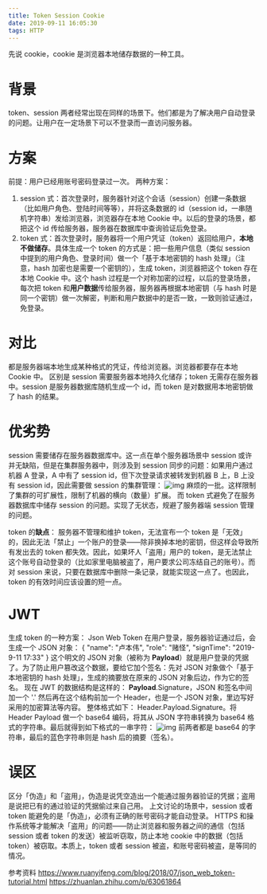 ```yaml
---
title: Token Session Cookie
date: 2019-09-11 16:05:30
tags: HTTP
---
```


先说 cookie，cookie 是浏览器本地储存数据的一种工具。

# 背景

token、session 两者经常出现在同样的场景下。他们都是为了解决用户自动登录的问题。让用户在一定场景下可以不登录而一直访问服务器。

# 方案

前提：用户已经用账号密码登录过一次。
两种方案：

1. session 式：首次登录时，服务器针对这个会话（session）创建一条数据（比如用户角色、登陆时间等等），并将这条数据的 id（session id，一串随机字符串）发给浏览器，浏览器存在本地 Cookie 中。以后的登录的场景，都把这个 id 传给服务器，服务器在数据库中查询验证后免登录。
2. token 式：首次登录时，服务器将一个用户凭证（token）返回给用户，**本地不做储存**。具体生成一个 token 的方式是：把一些用户信息（类似 session 中提到的用户角色、登录时间）做一个「基于本地密钥的 hash 处理」（注意，hash 加密也是需要一个密钥的），生成 token，浏览器把这个 token 存在本地 Cookie 中。这个 hash 过程是一个对称加密的过程，以后的登录场景，每次把 token 和**用户数据**传给服务器，服务器再根据本地密钥（与 hash 时是同一个密钥）做一次解密，判断和用户数据中的是否一致，一致则验证通过，免登录。

# 对比

都是服务器端本地生成某种格式的凭证，传给浏览器。浏览器都要存在本地 Cookie 中。
区别是 session 需要服务器本地持久化储存；token 无需存在服务器中。session 是服务器数据库随机生成一个 id，而 token 是对数据用本地密钥做了 hash 的结果。

# 优劣势

session 需要储存在服务器数据库中。这一点在单个服务器场景中 session 或许并无缺陷，但是在集群服务器中，则涉及到 session 同步的问题：如果用户通过机器 A 登录，A 中有了 session id，但下次登录请求被转发到机器 B 上，B 上没有 session id，因此需要做 session 的集群管理：
![img](https://imbant-blog.oss-cn-shanghai.aliyuncs.com/blog-img/11/Token-Session-Cookie1.jpg)
麻烦的一批。这样限制了集群的可扩展性，限制了机器的横向（数量）扩展。
而 token 式避免了在服务器数据库中储存 session 的问题。实现了无状态，规避了服务器端 session 管理的问题。

token 的**缺点**： 服务器不管理和维护 token，无法宣布一个 token 是「无效」的，因此无法「禁止」一个账户的登录——除非换掉本地的密钥，但这样会导致所有发出去的 token 都失效。因此，如果坏人「盗用」用户的 token，是无法禁止这个账号自动登录的（比如家里电脑被盗了，用户要求公司冻结自己的账号）。而对 session 来说，只要在数据库中删除一条记录，就能实现这一点了。也因此，token 的有效时间应该设置的短一点。

# JWT

生成 token 的一种方案： Json Web Token
在用户登录，服务器验证通过后，会生成一个 JSON 对象：
{
"name": "卢本伟",
"role": "赌怪",
"signTime": "2019-9-11 17:33"
}
这个明文的 JSON 对象（被称为 **Payload**）就是用户登录的凭据了。为了防止用户篡改这个数据，要给它加个签名：先对 JSON 对象做个「基于本地密钥的 hash 处理」，生成的摘要放在原来的 JSON 对象后边，作为它的签名。
现在 JWT 的数据结构是这样的：
**Payload**.Signature，JSON 和签名中间加一个 '.'
然后再在这个结构前加一个 Header，也是一个 JSON 对象，里边写好采用的加密算法等内容。
整体格式如下：
Header.Payload.Signature。将 Header Payload 做一个 base64 编码，将其从 JSON 字符串转换为 base64 格式的字符串。最后就得到如下格式的一串字符：
![img](https://imbant-blog.oss-cn-shanghai.aliyuncs.com/blog-img/11/Token-Session-Cookie2.jpg)
前两者都是 base64 的字符串，最后的蓝色字符串则是 hash 后的摘要（签名）。

# 误区

区分「伪造」和「盗用」，伪造是说凭空造出一个能通过服务器验证的凭据；盗用是说把已有的通过验证的凭据偷过来自己用。
上文讨论的场景中，session 或者 token 能避免的是「伪造」，必须有正确的账号密码才能自动登录。
HTTPS 和操作系统等才能解决「盗用」的问题——防止浏览器和服务器之间的通信（包括 session 或者 token 的发送）被监听窃取，防止本地 cookie 中的数据（包括 token）被窃取。本质上，token 或者 session 被盗，和账号密码被盗，是等同的情况。

参考资料
https://www.ruanyifeng.com/blog/2018/07/json_web_token-tutorial.html
https://zhuanlan.zhihu.com/p/63061864
